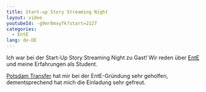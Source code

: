 ```yaml
---
title: Start-up Story Streaming Night
layout: video
youtubeId: -g9mr8mxyfk?start=2127
categories:
  - EntE
lang: de-DE
---
```


Ich war bei der Start-Up Story Streaming Night zu Gast!
Wir reden über [EntE](https://ente.app) und meine Erfahrungen als Student.

[Potsdam Transfer](https://potsdam-transfer.de) hat mir bei der EntE-Gründung sehr geholfen, dementsprechend hat mich die Einladung sehr gefreut.

